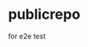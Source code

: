 # publicrepo
for e2e test












































































































































































































































































































































































































































































































































































































































































































































































































































































































































































































